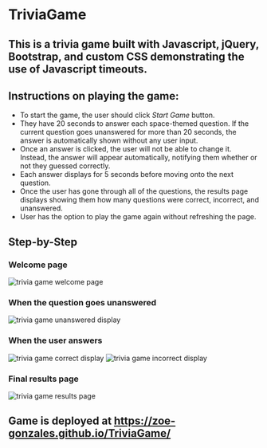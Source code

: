# TriviaGame

## This is a trivia game built with Javascript, jQuery, Bootstrap, and custom CSS demonstrating the use of Javascript timeouts.

## Instructions on playing the game:
* To start the game, the user should click *Start Game* button.
* They have 20 seconds to answer each space-themed question. If the current question goes unanswered for more than 20 seconds, the answer is automatically shown without any user input.
* Once an answer is clicked, the user will not be able to change it. Instead, the answer will appear automatically, notifying them whether or not they guessed correctly.
* Each answer displays for 5 seconds before moving onto the next question.
* Once the user has gone through all of the questions, the results page displays showing them how many questions were correct, incorrect, and unanswered.
* User has the option to play the game again without refreshing the page.

## Step-by-Step
### Welcome page
![trivia game welcome page](assets/images/welcome.png)

### When the question goes unanswered
![trivia game unanswered display](assets/images/unanswered.png)

### When the user answers
![trivia game correct display](assets/images/correct.png)
![trivia game incorrect display](assets/images/incorrect.png)

### Final results page
![trivia game results page](assets/images/results.png)

## Game is deployed at https://zoe-gonzales.github.io/TriviaGame/
